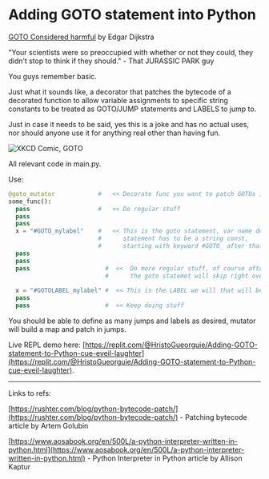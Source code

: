 # Adding GOTO statement into Python

[GOTO Considered harmful](https://homepages.cwi.nl/~storm/teaching/reader/Dijkstra68.pdf) by Edgar Dijkstra

"Your scientists were so preoccupied with whether or not they could, they didn’t stop to think if they should." - That JURASSIC PARK guy

You guys remember basic.

Just what it sounds like, a decorator that patches the bytecode of a decorated function to allow variable assignments to specific string constants to be treated as GOTO/JUMP statements and LABELS to jump to.

Just in case it needs to be said, yes this is a joke and has no actual uses, nor should anyone use it for anything real other than having fun.

![XKCD Comic, GOTO](https://imgs.xkcd.com/comics/goto.png)

All relevant code in main.py. 

Use:
```Python
@goto_mutator            #   << Decorate func you want to patch GOTOs into with mutator
some_func():
  pass                   #   << Do regular stuff
  pass
  pass 
  x = "#GOTO_mylabel"    #   << This is the goto statement, var name does not matter,
                         #      statement has to be a string const, 
                         #      starting with keyword #GOTO_ after that label name
  pass
  pass
  pass                     #  <<  Do more regular stuff, of course after patching 
                           #      the goto statemet will skip right over this secion
                              
  x = "#GOTOLABEL_mylabel" #  << This is the LABEL we will that will be jumped to
  pass 
  pass                     #  << Keep doing stuff 
```
You should be able to define as many jumps and labels as desired, mutator will build a map and patch in jumps. 

Live REPL demo here:
[https://replit.com/@HristoGueorguie/Adding-GOTO-statement-to-Python-cue-eveil-laughter](https://replit.com/@HristoGueorguie/Adding-GOTO-statement-to-Python-cue-eveil-laughter).

---

Links to refs:

[https://rushter.com/blog/python-bytecode-patch/](https://rushter.com/blog/python-bytecode-patch/) - Patching bytecode article by Artem Golubin

[https://www.aosabook.org/en/500L/a-python-interpreter-written-in-python.html](https://www.aosabook.org/en/500L/a-python-interpreter-written-in-python.html) - Python Interpreter in Python article by Allison Kaptur
